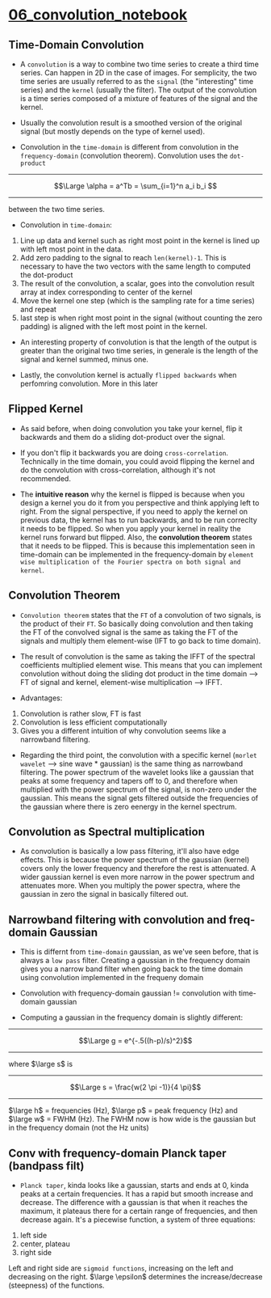 # [06_convolution_notebook](https://github.com/AndreaMariani-AM/DSG/blob/main/notebooks/06_convolution.ipynb)

## Time-Domain Convolution

- A `convolution` is a way to combine two time series to create a third time series. Can happen in 2D in the case of images. For semplicity, the two time series are usually referred to as the `signal` (the "interesting" time series) and the `kernel` (usually the filter). The output of the convolution is a time series composed of a mixture of features of the signal and the kernel. 

- Usually the convolution result is a smoothed version of the original signal (but mostly depends on the type of kernel used).

- Convolution in the `time-domain` is different from convolution in the `frequency-domain` (convolution theorem). Convolution uses the `dot-product` 
_____________________
$$\Large \alpha = a^Tb = \sum_{i=1}^n a_i b_i  $$ 
_____________________

between the two time series.

- Convolution in `time-domain`:
1) Line up data and kernel such as right most point in the kernel is lined up with left most point in the data.
2) Add zero padding to the signal to reach `len(kernel)-1`. This is necessary to have the two vectors with the same length to computed the dot-product
3) The result of the convolution, a scalar, goes into the convolution result array at index corresponding to center of the kernel
4) Move the kernel one step (which is the sampling rate for a time series) and repeat
5) last step is when right most point in the signal (without counting the zero padding) is aligned with the left most point in the kernel.

- An interesting property of convolution is that the length of the output is greater than the original two time series, in generale is the length of the signal and kernel summed, minus one.

- Lastly, the convolution kernel is actually `flipped backwards` when perfomring convolution. More in this later

## Flipped Kernel

- As said before, when doing convolution you take your kernel, flip it backwards and them do a sliding dot-product over the signal.

- If you don't flip it backwards you are doing `cross-correlation`. Technically in the time domain, you could avoid flipping the kernel and do the convolution with cross-correlation, although it's not recommended.

- The **intuitive reason** why the kernel is flipped is because when you design a kernel you do it from you perspective and think applying left to right. From the signal perspective, if you need to apply the kernel on previous data, the kernel has to run backwards, and to be run correclty it needs to be flipped. So when you apply your kernel in reality the kernel runs forward but flipped. Also, the **convolution theorem** states that it needs to be flipped. This is because this implementation seen in time-domain can be implemented in the frequency-domain by `element wise multiplication of the Fourier spectra on both signal and kernel`.

## Convolution Theorem

- `Convolution theorem` states that the `FT` of a convolution of two signals, is the product of their `FT`. So basically doing convolution and then taking the FT of the convolved signal is the same as taking the FT of the signals and multiply them element-wise (IFT to go back to time domain).

- The result of convolution is the same as taking the IFFT of the spectral coefficients multiplied element wise. This means that you can implement convolution without doing the sliding dot product in the time domain --> FT of signal and kernel, element-wise multiplication --> IFFT.

- Advantages:
1) Convolution is rather slow, FT is fast
2) Convolution is less efficient computationally
3) Gives you a different intuition of why convolution seems like a narrowband filtering.

- Regarding the third point, the convolution with a specific kernel (`morlet wavelet` --> sine wave * gaussian) is the same thing as narrowband filtering. The power spectrum of the wavelet looks like a gaussian that peaks at some frequency and tapers off to 0, and therefore when multiplied with the power spectrum of the signal, is non-zero under the gaussian. This means the signal gets filtered outside the frequencies of the gaussian where there is zero eenergy in the kernel spectrum. 

## Convolution as Spectral multiplication

- As convolution is basically a low pass filtering, it'll also have edge effects. This is because the power spectrum of the gaussian (kernel) covers only the lower frequency and therefore the rest is attenuated. A wider gaussian kernel is even more narrow in the power spectrum and attenuates more. When you multiply the power spectra, where the gaussian in zero the signal in basically filtered out. 

##  Narrowband filtering with convolution and freq-domain Gaussian

- This is differnt from `time-domain` gaussian, as we've seen before, that is always a `low pass` filter. Creating a gaussian in the frequency domain gives you a narrow band filter when going back to the time domain using convolution implemented in the frequeny domain

- Convolution with frequency-domain gaussian != convolution with time-domain gaussian

- Computing a gaussian in the frequency domain is slightly different:
_____________________
$$\Large g = e^{-.5((h-p)/s)^2}$$
_____________________

where $\large s$ is 
_____________________
$$\Large s = \frac{w(2 \pi -1)}{4 \pi}$$
_____________________

$\large h$ = frequencies (Hz), $\large p$ = peak frequency (Hz) and $\large w$ = FWHM (Hz). The FWHM now is how wide is the gaussian but in the frequency domain (not the Hz units)

## Conv with frequency-domain Planck taper (bandpass filt)

- `Planck taper`, kinda looks like a gaussian, starts and ends at 0, kinda peaks at a certain frequencies. It has a rapid but smooth increase and decrease.
The difference with a gaussian is that when it reaches the maximum, it plateaus there for a certain range of frequencies, and then decrease again. It's a piecewise function, a system of three equations:
1) left side
2) center, plateau
3) right side 

Left and right side are `sigmoid functions`, increasing on the left and decreasing on the right. $\large \epsilon$ determines the increase/decrease (steepness) of the functions.
